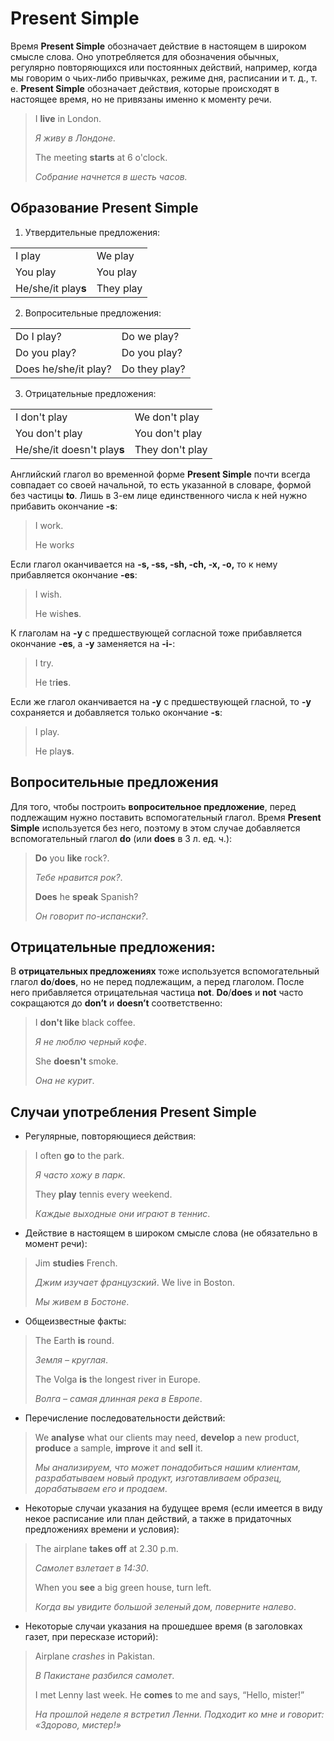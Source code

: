# Present Simple

Время **Present Simple** обозначает действие в настоящем в широком смысле слова. Оно употребляется для обозначения 
обычных, регулярно повторяющихся или постоянных действий, например, когда мы говорим о чьих-либо привычках, 
режиме дня, расписании и т. д., т. е. **Present Simple** обозначает действия, которые происходят в настоящее время, но не 
привязаны именно к моменту речи.

> I **live** in London.
>
> *Я живу в Лондоне.*
>
> The meeting **starts** at 6 o'clock.
>
> *Собрание начнется в шесть часов.*

## Образование Present Simple

1. Утвердительные предложения:

|        |            |
|--------|------------|
| I play | We play |
| You play | You play |
| He/she/it play**s** | They play |

2. Вопросительные предложения:

|        |            |
|--------|------------|
| Do I play? | Do we play? |
| Do you play? | Do you play? |
| Does he/she/it play? | Do they play? |

3. Отрицательные предложения:

|        |            |
|--------|------------|
| I don't play | We don't play |
| You don't play | You don't play |
| He/she/it doesn't play**s** | They don't play |

Английский глагол во временной форме **Present Simple** почти всегда совпадает со своей начальной, то есть указанной в 
словаре, формой без частицы **to**. Лишь в 3-ем лице единственного числа к ней нужно прибавить окончание **-s**:

> I work.
>
> He work*s*

Если глагол оканчивается на **-s, -ss, -sh, -ch, -x, -o,** то к нему прибавляется окончание **-es**:

> I wish.
>
> He wish**es**.

К глаголам на **-y** с предшествующей согласной тоже прибавляется окончание **-es**, а **-y** заменяется на **-i-**:

> I try.
>
> He tr**ies**.

Если же глагол оканчивается на **-y** с предшествующей гласной, то **-y** сохраняется и добавляется только окончание **-s**:

> I play.
>
> He play**s**.

## Вопросительные предложения

Для того, чтобы построить **вопросительное предложение**, перед подлежащим нужно поставить вспомогательный глагол. 
Время **Present Simple** используется без него, поэтому в этом случае добавляется вспомогательный глагол **do** (или **does** в 3 
л. ед. ч.):

> **Do** you **like** rock?.
>
> *Тебе нравится рок?*.
>
> **Does** he **speak** Spanish?
>
> *Он говорит по-испански?*.

## Отрицательные предложения:

В **отрицательных предложениях** тоже используется вспомогательный глагол **do**/**does**, но не перед подлежащим, а перед 
глаголом. После него прибавляется отрицательная частица **not**. **Do**/**does** и **not** часто сокращаются до **don’t** и **doesn’t** 
соответственно:

> I **don't like** black coffee.
>
> *Я не люблю черный кофе*.
>
> She **doesn't** smoke.
>
> *Она не курит*.

## Случаи употребления Present Simple

* Регулярные, повторяющиеся действия:

> I often **go** to the park.
>
> *Я часто хожу в парк*.
>
> They **play** tennis every weekend.
>
> *Каждые выходные они играют в теннис*.

* Действие в настоящем в широком смысле слова (не обязательно в момент речи):

> Jim **studies** French.
>
> *Джим изучает французский*.
> We live in Boston.
>
> *Мы живем в Бостоне*.

* Общеизвестные факты:

> The Earth **is** round.
>
> *Земля – круглая*.
>
> The Volga **is** the longest river in Europe.
>
>*Волга – самая длинная река в Европе*.

* Перечисление последовательности действий:

> We **analyse** what our clients may need, **develop** a new product, **produce** a sample, **improve** it and **sell** it.
>
> *Мы анализируем, что может понадобиться нашим клиентам, разрабатываем новый продукт, изготавливаем образец, дорабатываем его и продаем*.

* Некоторые случаи указания на будущее время (если имеется в виду некое расписание или план действий, а также в придаточных предложениях времени и условия):

> The airplane **takes off** at 2.30 p.m.
> 
> *Самолет взлетает в 14:30*.
>
> When you **see** a big green house, turn left.
>
> *Когда вы увидите большой зеленый дом, поверните налево*.

* Некоторые случаи указания на прошедшее время (в заголовках газет, при пересказе историй):

> Airplane *crashes* in Pakistan.
>
>*В Пакистане разбился самолет*.
>
> I met Lenny last week. He **comes** to me and says, “Hello, mister!”
>
> *На прошлой неделе я встретил Ленни. Подходит ко мне и говорит: «Здорово, мистер!»*